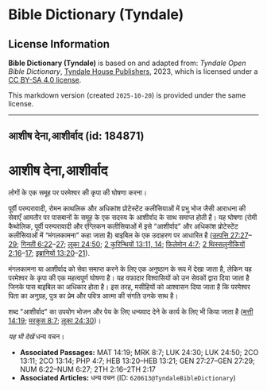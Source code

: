 # Bible Dictionary (Tyndale)

## License Information

**Bible Dictionary (Tyndale)** is based on and adapted from: _Tyndale Open Bible Dictionary_, [Tyndale House Publishers](https://tyndaleopenresources.com/), 2023, which is licensed under a [CC BY-SA 4.0 license](https://creativecommons.org/licenses/by-sa/4.0/legalcode.en).

This markdown version (created `2025-10-20`) is provided under the same license.



--------------------------------

## आशीष देना,आशीर्वाद (id: 184871)

आशीष देना,आशीर्वाद
==================

लोगों के एक समूह पर परमेश्वर की कृपा की घोषणा करना।

पूर्वी परम्परावादी, रोमन काथलिक और अधिकांश प्रोटेस्टेंट कलीसियाओं में प्रभु भोज जैसी आराधना की सेवाएँ आमतौर पर पासबानों के समूह के एक सदस्य के आशीर्वाद के साथ समाप्त होती हैं। यह घोषणा (रोमी कैथोलिक, पूर्वी परम्परावादी और एंग्लिकन कलीसियाओं में इसे “आशीर्वाद” और अधिकांश प्रोटेस्टेंट कलीसियाओं में “मंगलकामना” कहा जाता है) बाइबिल के एक उदाहरण पर आधारित है ([उत्पत्ति 27:27](https://ref.ly/Gen27:27-Gen27:29)–[29](https://ref.ly/Gen27:27-Gen27:29); [गिनती 6:22](https://ref.ly/Num6:22-Num6:27)–[27](https://ref.ly/Num6:22-Num6:27); [लूका 24:50](https://ref.ly/Luke24:50); [2 कुरिन्थियों 13:11, 14](https://ref.ly/2Cor13:11); [फिलेमोन 4:7](https://ref.ly/Phil4:7); [2 थिस्सलुनीकियों 2:16](https://ref.ly/2Thess2:16-2Thess2:17)–[17](https://ref.ly/2Thess2:16-2Thess2:17); [इब्रानियों 13:20](https://ref.ly/Heb13:20-Heb13:21)–[21](https://ref.ly/Heb13:20-Heb13:21)).

मंगलकामना या आशीर्वाद को सेवा समाप्त करने के लिए एक अनुष्ठान के रूप में देखा जाता है, लेकिन यह परमेश्वर के कृपा की एक महत्वपूर्ण घोषणा है। यह वफादार विश्वासियों को उन सेवकों द्वारा दिया जाता है जिनके पास बाइबिल का अधिकार होता है। इस तरह, मसीहियों को आश्वासन दिया जाता है कि परमेश्वर पिता का अनुग्रह, पुत्र का प्रेम और पवित्र आत्मा की संगति उनके साथ है।

शब्द "आशीर्वाद" का उपयोग भोजन और पेय के लिए धन्यवाद देने के कार्य के लिए भी किया जाता है ([मत्ती 14:19](https://ref.ly/Matt14:19); [मरकुस 8:7](https://ref.ly/Mark8:7); [लूका 24:30](https://ref.ly/Luke24:30))।

*यह भी देखें*  धन्य वचन।

* **Associated Passages:** MAT 14:19; MRK 8:7; LUK 24:30; LUK 24:50; 2CO 13:11; 2CO 13:14; PHP 4:7; HEB 13:20–HEB 13:21; GEN 27:27–GEN 27:29; NUM 6:22–NUM 6:27; 2TH 2:16–2TH 2:17
* **Associated Articles:** धन्य वचन (ID: `620613@TyndaleBibleDictionary`)

